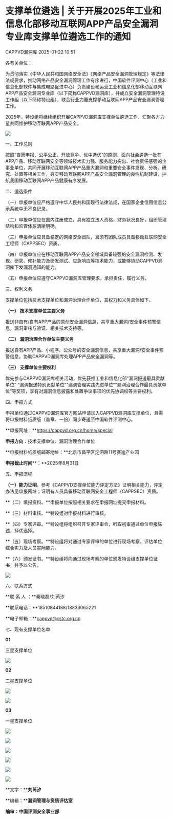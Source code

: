 #  支撑单位遴选 | 关于开展2025年工业和信息化部移动互联网APP产品安全漏洞专业库支撑单位遴选工作的通知   
 CAPPVD漏洞库   2025-01-22 10:51  
  
各有关单位：  
  
为贯彻落实《中华人民共和国网络安全法》《网络产品安全漏洞管理规定》等法律法规要求，推动网络产品安全漏洞管理工作有序进行，中国软件评测中心（工业和信息化部软件与集成电路促进中心）负责建设和运营工业和信息化部移动互联网APP产品安全漏洞专业库（以下简称CAPPVD漏洞库），并成立安全漏洞管理特设工作组（以下简称特设组），联合行业力量支撑移动互联网APP产品安全漏洞管理工作。  
  
2025年，特设组将继续组织开展CAPPVD漏洞库支撑单位遴选工作，汇聚各方力量共同维护移动互联网APP产品安全。  
  
![](https://mmbiz.qpic.cn/sz_mmbiz_png/J4GklExdO3vjCXAls2NzjUkTRdoRerTmugJLYcmwEicaicCYtiaKia9picb47c5A4XGm3vlNbhnznsdib6Mg6buMXrog/640?wx_fmt=png&from=appmsg "")  
  
  
一、工作总则  
  
  
按照“自愿申报、公平公正、开放竞争、优中选优”的原则，面向社会遴选一批在APP产品、移动互联网安全等领域技术实力强、服务能力突出、社会责任感强的企事业单位，共同开展移动互联网APP产品重大漏洞和重要安全事件发现、分析、研究、处置等相关工作，夯实移动互联网APP产品安全漏洞管理的良性机制建设，护航我国移动互联网APP产品健康有序发展。  
  
  
二、遴选条件  
  
  
（一）申报单位应严格遵守中华人民共和国现行法律法规，在国家企业信用信息公示系统中无不良记录。  
  
（二）申报单位应在国内注册成立，具有独立法人资格，财务状况良好，组织管理结构和监管体系清晰明确。  
  
（三）申报单位应具备稳定的网络安全团队，且须有团队成员具备移动互联网安全工程师（CAPPSEC）资质。  
  
（四）申报单位应在移动互联网APP产品安全领域具备较强的安全漏洞检测、发现、研究、修补能力及研发测试、应急响应等技术能力，或能够协助CAPPVD漏洞库下发漏洞通知的能力。  
  
（五）申报单位应遵守CAPPVD漏洞库管理要求，承担责任，履行义务。  
  
  
三、权利义务  
  
  
支撑单位包括技术支撑单位和漏洞治理合作单位，其权力和义务具体如下。  
  
**（一） 技术支撑单位主要义务**  
  
报送非自有/自有APP产品的原创安全漏洞信息，共享重大漏洞/安全事件预警信息，漏洞审核与验证，相关技术支持等。  
  
**（二） 漏洞治理合作单位主要义务**  
  
报送自有APP产品、小程序、公众号的安全漏洞信息，共享重大漏洞/安全事件预警信息，协助CAPPVD漏洞库处理APP产品安全漏洞等。  
  
**（三） 支撑单位主要权利**  
  
优先参与CAPPVD漏洞库相关活动，优先获推工业和信息化部“漏洞报送最具贡献单位” “漏洞报送特别贡献单位”“漏洞管理实践先进单位”“漏洞治理合作最具贡献单位”等奖项，享有对漏洞信息披露和处置争议事项的优先协调权等主要权利。  
  
  
四、申报方式  
  
  
申报单位通过CAPPVD漏洞库官方网站申请加入CAPPVD漏洞库支撑单位，且需将申报材料纸质版（盖章、一份）同步寄送至中国软件评测中心。  
  
**申报网址：**https://cappvd.org.cn/home/special  
  
**申报方向**：技术支撑单位、漏洞治理合作单位  
  
**申报材料纸质版邮寄地址：**北京市昌平区定泗路11号赛迪产业园  
  
**申报截止时间****：**2025年8月31日  
  
  
五、申报流程  
  
  
**（一）能力证明**。参考《CAPPVD支撑单位能力评定方法》证明相关能力，评定办法见申报网址；证明有人员具备移动互联网安全工程师（CAPPSEC）资质。  
  
**（二）填报资料。**申报单位按照相关要求在申报网址提交申报材料。  
  
**（三）材料审核。**特设组对申报材料进行审核。  
  
**（四）专家评审。**特设组将组织召开专家评审会，听取初审通过单位申报陈述，择优选择。  
  
**（五）现场考察。**特设组将对通过专家评审的单位进行现场考察，评估单位综合实力及人员实际能力。  
  
**（六）颁发证书。**特设组将向通过现场考察的单位颁发特设组支撑单位证书，并予以公告。  
  
![](https://mmbiz.qpic.cn/sz_mmbiz_png/J4GklExdO3vjCXAls2NzjUkTRdoRerTmOTBvMBYwegFGRTgUV1AYKgDZ2ibleBUNTkiapOfwgPjbyTFWtMuKoQPA/640?wx_fmt=png&from=appmsg "")  
  
  
六、联系方式  
  
  
**联 系 人 ：**秦晓磊/刘芮汐  
  
**联系电话：**18510844188/18833065221  
  
**电子邮箱：**cappvd@cstc.org.cn  
  
  
七、现有支撑单位名单  
  
  
**01**  
  
三星支撑单位  
  
![](https://mmbiz.qpic.cn/sz_mmbiz_png/J4GklExdO3vjCXAls2NzjUkTRdoRerTmm6oaLQ9bXQ2qI8U1z5qZCc3snB1EA4f91zn4j21LOJ5R1IaFUa0eNQ/640?wx_fmt=png&from=appmsg "")  
  
**02**  
  
二星支撑单位  
  
![](https://mmbiz.qpic.cn/sz_mmbiz_png/J4GklExdO3vjCXAls2NzjUkTRdoRerTm5CxuoB4LVryTxHeibMK9CmIAR5ApeMdUNPqH7buaAG7T4Qzk0HrqXicw/640?wx_fmt=png&from=appmsg "")  
  
![](https://mmbiz.qpic.cn/sz_mmbiz_png/J4GklExdO3vjCXAls2NzjUkTRdoRerTmReY3BqCTdC3rsN1LOgBD3g8JaUNgqp8mtvk0UYDibHGAyoTo3IdWv6Q/640?wx_fmt=png&from=appmsg "")  
  
**03**  
  
一星支撑单位  
  
![](https://mmbiz.qpic.cn/sz_mmbiz_png/J4GklExdO3vjCXAls2NzjUkTRdoRerTm2xlVeQtyNhGWczM4uriadPWz1aDpl2ekt7uRqzROlLSheEjutgMpZyw/640?wx_fmt=png&from=appmsg "")  
  
![](https://mmbiz.qpic.cn/sz_mmbiz_png/J4GklExdO3vjCXAls2NzjUkTRdoRerTmQPibMsBmbHTjGkSJEPLJgmL8S40296M4sDDuiaC4Tm52Q60a7SPdCSHA/640?wx_fmt=png&from=appmsg "")  
  
![](https://mmbiz.qpic.cn/sz_mmbiz_png/J4GklExdO3vjCXAls2NzjUkTRdoRerTmOoTNicwpFbPFO248xG36Uj0cVJMNKcwPvxjuIaSqoNIQ044qxVicn9icQ/640?wx_fmt=png&from=appmsg "")  
  
![](https://mmbiz.qpic.cn/sz_mmbiz_png/J4GklExdO3vjCXAls2NzjUkTRdoRerTmLfokOyT6X0RCJm3oEEKdsA0nYsCCcDRMXHBlyFB8w9xW4CC2rML0iaA/640?wx_fmt=png&from=appmsg "")  
  
![](https://mmbiz.qpic.cn/sz_mmbiz_png/J4GklExdO3vjCXAls2NzjUkTRdoRerTmp91ZZdjrviaP7DxurTEmwOQzFvZBYM2mVfUhtHIiciawJgmwXZj9rIdww/640?wx_fmt=png&from=appmsg "")  
  
![](https://mmbiz.qpic.cn/sz_mmbiz_png/J4GklExdO3vjCXAls2NzjUkTRdoRerTmtCUh6mDTTFGPgtCDSqHYic1yYhvWX6IIlGIJ3cBnoJk4KiapUMic7eMoA/640?wx_fmt=png&from=appmsg "")  
  
  
**文字：****刘芮汐**  
  
**编辑：****漏洞管理与资质评估室**  
  
**编审：中国评测安全事业部**  
  
  
